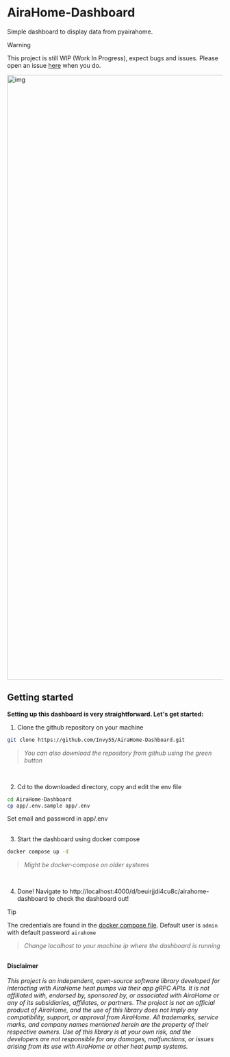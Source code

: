 # AiraHome-Dashboard
Simple dashboard to display data from pyairahome.
> [!WARNING]
> This project is still WIP (Work In Progress), expect bugs and issues. Please open an issue [here](https://github.com/Invy55/pyairahome/issues/new/choose) when you do.

<img width="1919" height="1412" alt="img" src="https://github.com/user-attachments/assets/df91e3ed-4785-4e67-98e0-51d50c9e1da6" />

## Getting started
__Setting up this dashboard is very straightforward. Let's get started:__

1. Clone the github repository on your machine
```bash
git clone https://github.com/Invy55/AiraHome-Dashboard.git 
```
> _You can also download the repository from github using the green button_
<br/>

2. Cd to the downloaded directory, copy and edit the env file
```bash
cd AiraHome-Dashboard
cp app/.env.sample app/.env
```
Set email and password in app/.env
<br/>
<br/>

3. Start the dashboard using docker compose
```bash
docker compose up -d
```
> _Might be docker-compose on older systems_
<br/>

4. Done!
Navigate to http://localhost:4000/d/beuirjjdi4cu8c/airahome-dashboard to check the dashboard out!
> [!TIP]
> The credentials are found in the [docker compose file](https://github.com/Invy55/AiraHome-Dashboard/blob/main/docker-compose.yml). Default user is `admin` with default password `airahome`


> _Change localhost to your machine ip where the dashboard is running_

##
#### Disclaimer
_This project is an independent, open-source software library developed for interacting with AiraHome heat pumps via their app gRPC APIs. It is not affiliated with, endorsed by, sponsored by, or associated with AiraHome or any of its subsidiaries, affiliates, or partners. The project is not an official product of AiraHome, and the use of this library does not imply any compatibility, support, or approval from AiraHome. All trademarks, service marks, and company names mentioned herein are the property of their respective owners. Use of this library is at your own risk, and the developers are not responsible for any damages, malfunctions, or issues arising from its use with AiraHome or other heat pump systems._
